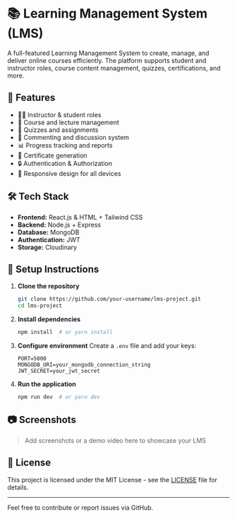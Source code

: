 # 📚 Learning Management System (LMS)

A full-featured Learning Management System to create, manage, and deliver online courses efficiently. The platform supports student and instructor roles, course content management, quizzes, certifications, and more.

## 🚀 Features

- 👨‍🏫 Instructor & student roles
- 📖 Course and lecture management
- 📝 Quizzes and assignments
- 💬 Commenting and discussion system
- 📊 Progress tracking and reports
- 🧾 Certificate generation
- 🔒 Authentication & Authorization
- 📱 Responsive design for all devices

## 🛠️ Tech Stack

- **Frontend:** React.js & HTML + Tailwind CSS
- **Backend:** Node.js + Express
- **Database:** MongoDB
- **Authentication:** JWT
- **Storage:** Cloudinary

## 🧪 Setup Instructions

1. **Clone the repository**
   ```bash
   git clone https://github.com/your-username/lms-project.git
   cd lms-project
   ```

2. **Install dependencies**
   ```bash
   npm install  # or yarn install
   ```

3. **Configure environment**
   Create a `.env` file and add your keys:
   ```env
   PORT=5000
   MONGODB_URI=your_mongodb_connection_string
   JWT_SECRET=your_jwt_secret
   ```

4. **Run the application**
   ```bash
   npm run dev  # or yarn dev
   ```

## 📷 Screenshots

> Add screenshots or a demo video here to showcase your LMS

## 📄 License

This project is licensed under the MIT License - see the [LICENSE](LICENSE) file for details.

---

Feel free to contribute or report issues via GitHub.
